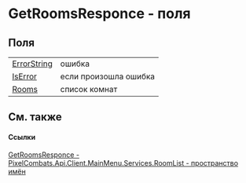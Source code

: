 # GetRoomsResponce - поля




## Поля
<table>
<tr>
<td><a href="a8fc0a0e-2d63-287e-d695-8871349de948">ErrorString</a></td>
<td>ошибка</td></tr>
<tr>
<td><a href="ab89d3b0-2a10-be90-0e26-4c9e20a94ecb">IsError</a></td>
<td>если произошла ошибка</td></tr>
<tr>
<td><a href="3e134950-fd6c-5388-f1a6-83292fc8fa75">Rooms</a></td>
<td>список комнат</td></tr>
</table>

## См. также


#### Ссылки
<a href="5adcbbbd-44a1-d725-80fb-58112767b2fa">GetRoomsResponce - </a>  
<a href="ae7ef404-1be2-4da8-5f79-9ca48b77858c">PixelCombats.Api.Client.MainMenu.Services.RoomList - пространство имён</a>  
